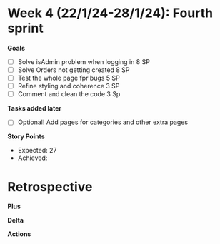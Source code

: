 # Week 4 (22/1/24-28/1/24): Fourth sprint

**Goals**

- [ ] Solve isAdmin problem when logging in 8 SP
- [ ] Solve Orders not getting created 8 SP
- [ ] Test the whole page fpr bugs 5 SP
- [ ] Refine styling and coherence 3 SP
- [ ] Comment and clean the code 3 Sp

**Tasks added later**

- [ ] Optional! Add pages for categories and other extra pages

**Story Points**

- Expected: 27
- Achieved:

# Retrospective

**Plus**

**Delta**

**Actions**
